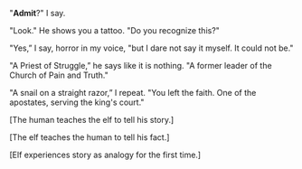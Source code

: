 "**Admit**?" I say.

"Look." He shows you a tattoo. "Do you recognize this?"

"Yes,” I say, horror in my voice, "but I dare not say it myself. It could not be."

"A Priest of Struggle,” he says like it is nothing. "A former leader of the Church of Pain and Truth."

"A snail on a straight razor,” I repeat. "You left the faith. One of the apostates, serving the king's court." 




[The human teaches the elf to tell his story.]

[The elf teaches the human to tell his fact.]

[Elf experiences story as analogy for the first time.]